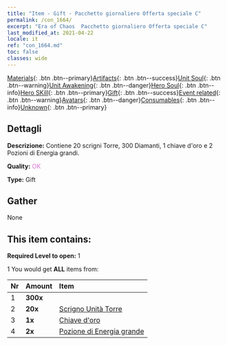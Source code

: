 ```yaml
---
title: "Item - Gift - Pacchetto giornaliero Offerta speciale C"
permalink: /con_1664/
excerpt: "Era of Chaos  Pacchetto giornaliero Offerta speciale C"
last_modified_at: 2021-04-22
locale: it
ref: "con_1664.md"
toc: false
classes: wide
---
```

 [Materials](/ItemsIT/){: .btn .btn--primary}[Artifacts](/ItemsIT/Artifacts/){: .btn .btn--success}[Unit Soul](/ItemsIT/UnitSoul/){: .btn .btn--warning}[Unit Awakening](/ItemsIT/UnitAwakening/){: .btn .btn--danger}[Hero Soul](/ItemsIT/HeroSoul/){: .btn .btn--info}[Hero SKill](/ItemsIT/HeroSkill/){: .btn .btn--primary}[Gift](/ItemsIT/Gift/){: .btn .btn--success}[Event related](/ItemsIT/Events/){: .btn .btn--warning}[Avatars](/ItemsIT/Avatars/){: .btn .btn--danger}[Consumables](/ItemsIT/Consumables/){: .btn .btn--info}[Unknown](/ItemsIT/Unknown/){: .btn .btn--primary}

## Dettagli
 **Descrizione:** Contiene 20 scrigni Torre, 300 Diamanti, 1 chiave d'oro e 2 Pozioni di Energia grandi.

 **Quality:** <span style="color: #DA70D6">OK</span>

 **Type:** Gift

## Gather

  None

## This item contains:

 **Required Level to open:** 1

 1 You would get **ALL** items  from:

  | Nr | Amount |     Item    |
  |:---|:-------|:------------|
  | 1 |  **300x** | <i class="fas fa-gem"/> |  | 
  | 2 |  **20x** | [Scrigno Unità Torre](/it/Items/con_1274/) |  | 
  | 3 |  **1x** | [Chiave d'oro](/it/Items/con_783/) |  | 
  | 4 |  **2x** | [Pozione di Energia grande](/it/Items/con_706/) |  | 
